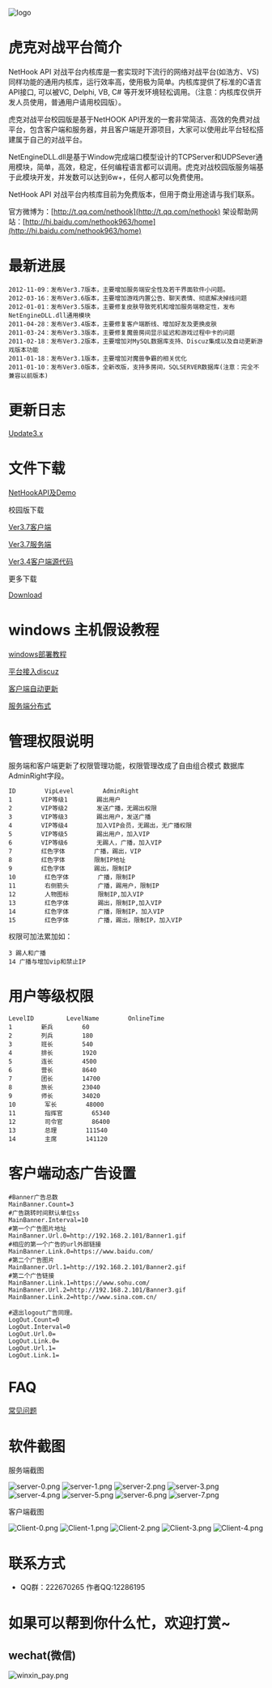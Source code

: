![logo](./docs/_static/img/logo.png "logo")

# 虎克对战平台简介

NetHook API 对战平台内核库是一套实现时下流行的网络对战平台(如浩方、VS)同样功能的通用内核库，运行效率高，使用极为简单。内核库提供了标准的C语言API接口, 可以被VC, Delphi, VB, C# 等开发环境轻松调用。（注意：内核库仅供开发人员使用，普通用户请用校园版）。

虎克对战平台校园版是基于NetHOOK API开发的一套非常简洁、高效的免费对战平台，包含客户端和服务器，并且客户端是开源项目，大家可以使用此平台轻松搭建属于自己的对战平台。

NetEngineDLL.dll是基于Window完成端口模型设计的TCPServer和UDPSever通用模块，简单，高效，稳定，任何编程语言都可以调用。虎克对战校园版服务端基于此模块开发，并发数可以达到6w+，任何人都可以免费使用。

NetHook API 对战平台内核库目前为免费版本，但用于商业用途请与我们联系。

官方微博为：[http://t.qq.com/nethook](http://t.qq.com/nethook)    架设帮助网站：[http://hi.baidu.com/nethook963/home](http://hi.baidu.com/nethook963/home)

# 最新进展

```
2012-11-09：发布Ver3.7版本，主要增加服务端安全性及若干界面软件小问题。
2012-03-16：发布Ver3.6版本，主要增加游戏内置公告、聊天表情、彻底解决掉线问题
2012-01-01：发布Ver3.5版本，主要修复皮肤导致死机和增加服务端稳定性，发布NetEngineDLL.dll通用模块
2011-04-28：发布Ver3.4版本，主要修复客户端断线、增加好友及更换皮肤
2011-03-24：发布Ver3.3版本，主要修复魔兽房间显示延迟和游戏过程中卡的问题
2011-02-18：发布Ver3.2版本，主要增加对MySQL数据库支持、Discuz集成以及自动更新游戏版本功能
2011-01-18：发布Ver3.1版本，主要增加对魔兽争霸的相关优化
2011-01-10：发布Ver3.0版本，全新改版，支持多房间，SQLSERVER数据库(注意：完全不兼容以前版本)
```

# 更新日志

[Update3.x](./docs/Update3.x.txt "Update3")

# 文件下载

[NetHookAPI及Demo](./package/NetHookApi.rar "NetHookApi")     

校园版下载

[Ver3.7客户端](./package/NetHookClient3.7.rar "NetHookClient3.7") 

[Ver3.7服务端](./package/NetHookServer3.7.rar "NetHookServer3.7")

[Ver3.4客户端源代码](./package/Source3.4.rar "Source3.4")

更多下载

[Download](http://www.net963.com/Download/)

# windows 主机假设教程

[windows部署教程](./docs/windows_install_zh.md "windows_install")

[平台接入discuz](./docs/mysql_discuz_zh.md "mysql_discuz")

[客户端自动更新](./docs/script_zh.md "script")

[服务端分布式](./docs/Distributed_zh.md "Distributed")

# 管理权限说明
服务端和客户端更新了权限管理功能，权限管理改成了自由组合模式 数据库AdminRight字段。

```
ID        VipLevel        AdminRight
1        VIP等级1        踢出用户
2        VIP等级2        发送广播，无踢出权限
3        VIP等级3        踢出用户，发送广播
4        VIP等级4        加入VIP会员，无踢出，无广播权限
5        VIP等级5        踢出用户，加入VIP
6        VIP等级6        无踢人，广播，加入VIP
7        红色字体        广播，踢出，VIP
8        红色字体        限制IP地址
9        红色字体        踢出，限制IP
10        红色字体        广播，限制IP
11        右侧箭头        广播，踢用户，限制IP
12        人物图标        限制IP,加入VIP
13        红色字体        踢出，限制IP,加入VIP
14        红色字体        广播，限制IP，加入VIP
15        红色字体        广播，踢出，限制IP，加入VIP

```

权限可加法累加如：

```
3 踢人和广播
14 广播与增加vip和禁止IP
```

# 用户等级权限

```
LevelID         LevelName        OnlineTime
1        新兵        60
2        列兵        180
3        班长        540
4        排长        1920
5        连长        4500
6        营长        8640
7        团长        14700
8        旅长        23040
9        师长        34020
10        军长        48000
11        指挥官        65340
12        司令官        86400
13        总理        111540
14        主席        141120
```

# 客户端动态广告设置

```
#Banner广告总数
MainBanner.Count=3
#广告跳转时间默认单位ss
MainBanner.Interval=10
#第一个广告图片地址
MainBanner.Url.0=http://192.168.2.101/Banner1.gif
#相应的第一个广告的url外部链接
MainBanner.Link.0=https://www.baidu.com/
#第二个广告图片
MainBanner.Url.1=http://192.168.2.101/Banner2.gif
#第二个广告链接
MainBanner.Link.1=https://www.sohu.com/
MainBanner.Url.2=http://192.168.2.101/Banner3.gif
MainBanner.Link.2=http://www.sina.com.cn/

#退出logout广告同理。
LogOut.Count=0
LogOut.Interval=0
LogOut.Url.0=
LogOut.Link.0=
LogOut.Url.1=
LogOut.Link.1=
```

# FAQ

[常见问题](./docs/faq.md "faq")

# 软件截图

服务端截图

![server-0.png](./docs/_static/img/server-0.png )
![server-1.png](./docs/_static/img/server-1.png )
![server-2.png](./docs/_static/img/server-2.png )
![server-3.png](./docs/_static/img/server-3.png )
![server-4.png](./docs/_static/img/server-4.png )
![server-5.png](./docs/_static/img/server-5.png )
![server-6.png](./docs/_static/img/server-6.png )
![server-7.png](./docs/_static/img/server-7.png )

客户端截图

![Client-0.png](./docs/_static/img/Client-0.png )
![Client-1.png](./docs/_static/img/Client-1.png )
![Client-2.png](./docs/_static/img/Client-2.png )
![Client-3.png](./docs/_static/img/Client-3.png )
![Client-4.png](./docs/_static/img/Client-4.png )

# 联系方式

* QQ群：222670265  作者QQ:12286195

# 如果可以帮到你什么忙，欢迎打赏~
## wechat(微信)
![winxin_pay.png](https://github.com/TelDragon/guacamole/blob/master/docs/_static/img/weixin_pay.png?raw=true)
